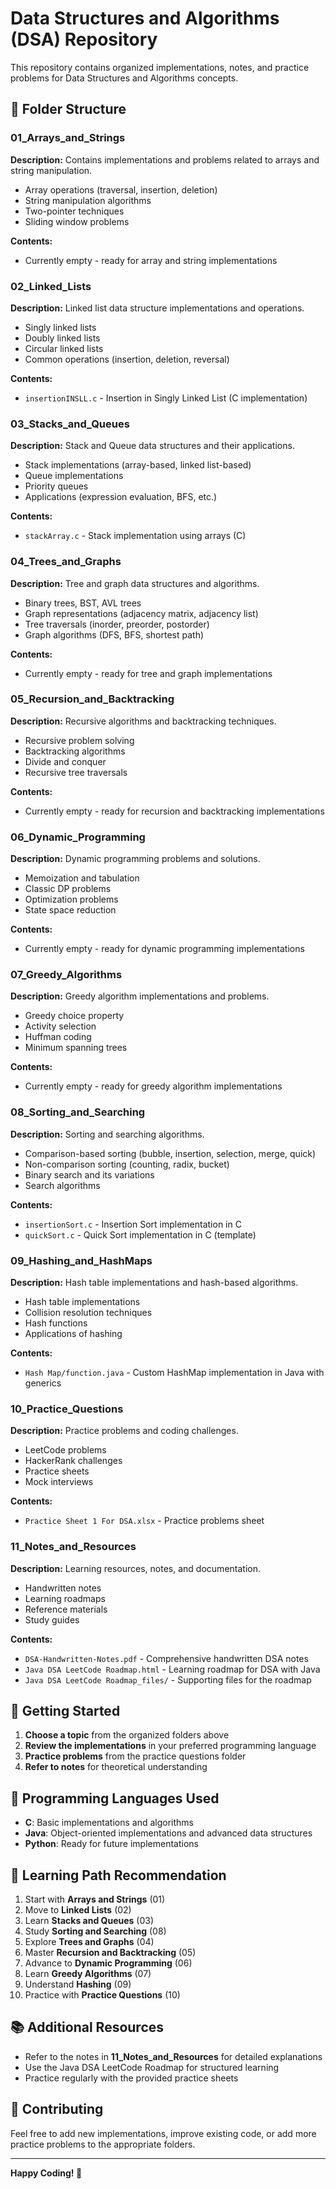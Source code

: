 # Data Structures and Algorithms (DSA) Repository

This repository contains organized implementations, notes, and practice problems for Data Structures and Algorithms concepts.

## 📁 Folder Structure

### 01_Arrays_and_Strings
**Description:** Contains implementations and problems related to arrays and string manipulation.
- Array operations (traversal, insertion, deletion)
- String manipulation algorithms
- Two-pointer techniques
- Sliding window problems

**Contents:**
- Currently empty - ready for array and string implementations

### 02_Linked_Lists
**Description:** Linked list data structure implementations and operations.
- Singly linked lists
- Doubly linked lists
- Circular linked lists
- Common operations (insertion, deletion, reversal)

**Contents:**
- `insertionINSLL.c` - Insertion in Singly Linked List (C implementation)

### 03_Stacks_and_Queues
**Description:** Stack and Queue data structures and their applications.
- Stack implementations (array-based, linked list-based)
- Queue implementations
- Priority queues
- Applications (expression evaluation, BFS, etc.)

**Contents:**
- `stackArray.c` - Stack implementation using arrays (C)

### 04_Trees_and_Graphs
**Description:** Tree and graph data structures and algorithms.
- Binary trees, BST, AVL trees
- Graph representations (adjacency matrix, adjacency list)
- Tree traversals (inorder, preorder, postorder)
- Graph algorithms (DFS, BFS, shortest path)

**Contents:**
- Currently empty - ready for tree and graph implementations

### 05_Recursion_and_Backtracking
**Description:** Recursive algorithms and backtracking techniques.
- Recursive problem solving
- Backtracking algorithms
- Divide and conquer
- Recursive tree traversals

**Contents:**
- Currently empty - ready for recursion and backtracking implementations

### 06_Dynamic_Programming
**Description:** Dynamic programming problems and solutions.
- Memoization and tabulation
- Classic DP problems
- Optimization problems
- State space reduction

**Contents:**
- Currently empty - ready for dynamic programming implementations

### 07_Greedy_Algorithms
**Description:** Greedy algorithm implementations and problems.
- Greedy choice property
- Activity selection
- Huffman coding
- Minimum spanning trees

**Contents:**
- Currently empty - ready for greedy algorithm implementations

### 08_Sorting_and_Searching
**Description:** Sorting and searching algorithms.
- Comparison-based sorting (bubble, insertion, selection, merge, quick)
- Non-comparison sorting (counting, radix, bucket)
- Binary search and its variations
- Search algorithms

**Contents:**
- `insertionSort.c` - Insertion Sort implementation in C
- `quickSort.c` - Quick Sort implementation in C (template)

### 09_Hashing_and_HashMaps
**Description:** Hash table implementations and hash-based algorithms.
- Hash table implementations
- Collision resolution techniques
- Hash functions
- Applications of hashing

**Contents:**
- `Hash Map/function.java` - Custom HashMap implementation in Java with generics

### 10_Practice_Questions
**Description:** Practice problems and coding challenges.
- LeetCode problems
- HackerRank challenges
- Practice sheets
- Mock interviews

**Contents:**
- `Practice Sheet 1 For DSA.xlsx` - Practice problems sheet

### 11_Notes_and_Resources
**Description:** Learning resources, notes, and documentation.
- Handwritten notes
- Learning roadmaps
- Reference materials
- Study guides

**Contents:**
- `DSA-Handwritten-Notes.pdf` - Comprehensive handwritten DSA notes
- `Java DSA LeetCode Roadmap.html` - Learning roadmap for DSA with Java
- `Java DSA LeetCode Roadmap_files/` - Supporting files for the roadmap

## 🚀 Getting Started

1. **Choose a topic** from the organized folders above
2. **Review the implementations** in your preferred programming language
3. **Practice problems** from the practice questions folder
4. **Refer to notes** for theoretical understanding

## 📝 Programming Languages Used

- **C**: Basic implementations and algorithms
- **Java**: Object-oriented implementations and advanced data structures
- **Python**: Ready for future implementations

## 🎯 Learning Path Recommendation

1. Start with **Arrays and Strings** (01)
2. Move to **Linked Lists** (02)
3. Learn **Stacks and Queues** (03)
4. Study **Sorting and Searching** (08)
5. Explore **Trees and Graphs** (04)
6. Master **Recursion and Backtracking** (05)
7. Advance to **Dynamic Programming** (06)
8. Learn **Greedy Algorithms** (07)
9. Understand **Hashing** (09)
10. Practice with **Practice Questions** (10)

## 📚 Additional Resources

- Refer to the notes in **11_Notes_and_Resources** for detailed explanations
- Use the Java DSA LeetCode Roadmap for structured learning
- Practice regularly with the provided practice sheets

## 🤝 Contributing

Feel free to add new implementations, improve existing code, or add more practice problems to the appropriate folders.

---

**Happy Coding! 🎉** 